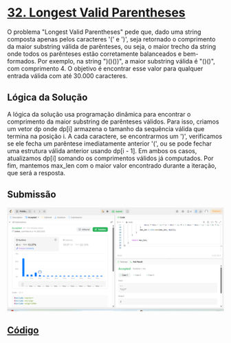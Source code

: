 # [32. Longest Valid Parentheses](https://leetcode.com/problems/longest-valid-parentheses/description/)

O problema "Longest Valid Parentheses" pede que, dado uma string composta apenas pelos caracteres '(' e ')', seja retornado o comprimento da maior substring válida de parênteses, ou seja, o maior trecho da string onde todos os parênteses estão corretamente balanceados e bem-formados. Por exemplo, na string ")()())", a maior substring válida é "()()", com comprimento 4. O objetivo é encontrar esse valor para qualquer entrada válida com até 30.000 caracteres.

## Lógica da Solução 

A lógica da solução usa programação dinâmica para encontrar o comprimento da maior substring de parênteses válidos. Para isso, criamos um vetor dp onde dp[i] armazena o tamanho da sequência válida que termina na posição i. A cada caractere, se encontrarmos um ')', verificamos se ele fecha um parêntese imediatamente anterior '(', ou se pode fechar uma estrutura válida anterior usando dp[i - 1]. Em ambos os casos, atualizamos dp[i] somando os comprimentos válidos já computados. Por fim, mantemos max_len com o maior valor encontrado durante a iteração, que será a resposta.

## Submissão

![Submissão](/assets/32_submit.png)

## [Código](./32_LongestValidParentheses.cpp)